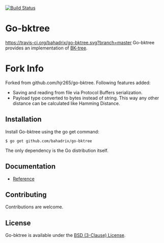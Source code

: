 [![Build Status](https://travis-ci.org/bahadrix/go-bktree.svg?branch=master)](https://travis-ci.org/bahadrix/go-bktree)
# Go-bktree
https://travis-ci.org/bahadrix/go-bktree.svg?branch=master
Go-bktree provides an implementation of [BK-tree](http://en.wikipedia.org/wiki/BK-tree).

# Fork Info
Forked from github.com/hjr265/go-bktree.
Following features added:
- Saving and reading from file via Protocol Buffers serialization.
- Payload type converted to bytes instead of string. This way any other distance can be calculated like Hamming Distance.

## Installation

Install Go-bktree using the go get command:

    $ go get github.com/bahadrix/go-bktree

The only dependency is the Go distribution itself.

## Documentation

- [Reference](http://godoc.org/github.com/hjr265/go-bktree)

## Contributing

Contributions are welcome.

## License

Go-bktree is available under the [BSD (3-Clause) License](http://opensource.org/licenses/BSD-3-Clause).
